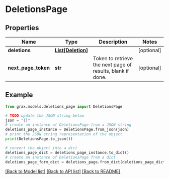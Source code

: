 # DeletionsPage


## Properties

Name | Type | Description | Notes
------------ | ------------- | ------------- | -------------
**deletions** | [**List[Deletion]**](Deletion.md) |  | [optional] 
**next_page_token** | **str** | Token to retrieve the next page of results, blank if done. | [optional] 

## Example

```python
from grax.models.deletions_page import DeletionsPage

# TODO update the JSON string below
json = "{}"
# create an instance of DeletionsPage from a JSON string
deletions_page_instance = DeletionsPage.from_json(json)
# print the JSON string representation of the object
print(DeletionsPage.to_json())

# convert the object into a dict
deletions_page_dict = deletions_page_instance.to_dict()
# create an instance of DeletionsPage from a dict
deletions_page_form_dict = deletions_page.from_dict(deletions_page_dict)
```
[[Back to Model list]](../README.md#documentation-for-models) [[Back to API list]](../README.md#documentation-for-api-endpoints) [[Back to README]](../README.md)



